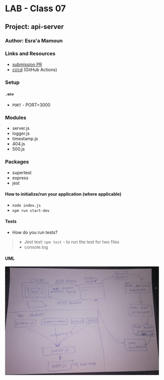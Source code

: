 # LAB - Class 07

## Project: api-server

### Author: Esra'a Mamoun

### Links and Resources

- [submission PR](https://github.com/EsraaMamoun-401-advanced-javascript/api-server2/pull/1)
- [ci/cd](https://github.com/EsraaMamoun-401-advanced-javascript/api-server2/actions) (GitHub Actions)
<!-- - [back-end server url](http://xyz.com) (when applicable) -->
<!-- - [front-end application](http://xyz.com) (when applicable) -->

### Setup

#### `.env` 

- `PORT` - PORT=3000

### Modules
- server.js
- logger.js
- timestamp.js
- 404.js
- 500.js

### Packages
- supertest
- express
- jest

#### How to initialize/run your application (where applicable)

- `node index.js`
- `npm run start-dev`

<!-- #### How to use your library (where applicable)
- Lint Tests: `npm run lint` -->

#### Tests

* How do you run tests?
 > - Jest test: `npm test` - to run the test for two files 
 > - console.log
<!-- - Any tests of note?
- Describe any tests that you did not complete, skipped, etc -->

#### UML
![UML](./img/UML.jpeg)
